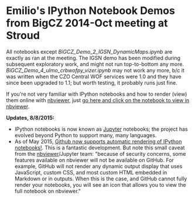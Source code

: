 Emilio's IPython Notebook Demos from BigCZ 2014-Oct meeting at Stroud
=====================================================
All notebooks except *BiGCZ_Demo_2_IGSN_DynamicMaps.ipynb* are exactly as ran at the meeting. The IGSN demo has been modified during subsequent exploratory work, and might not run top-to-bottom any more. *BiGCZ_Demo_4_ulmo_crbwofpy_vizer.ipynb* may not work any more, b/c it was written when the CZO Central WOF services were 1.0 and they have since been upgraded to 1.1; but worth testing, it probably runs just fine.

If you're not very familiar with IPython notebooks and how to render (view) them online with [nbviewer](http://nbviewer.ipython.org), just [go here and click on the notebook to view in nbviewer](http://nbviewer.ipython.org/github/BiG-CZ/BiG-CZ-Toolbox/tree/master/ipynotebooks/2014OctMeeting/). 

**Updates, 8/8/2015:**
- IPython notebooks is now known as [Jupyter](http://jupyter.org) notebooks; the project has evolved beyond Python to support many, many languages.
- As of May 2015, [Github now supports automatic rendering of IPython notebooks!](https://blog.jupyter.org/2015/05/07/rendering-notebooks-on-github/). This is a fantastic development. But note this small caveat from the [nbviewer](http://nbviewer.ipython.org)/Jupyter team: "because of security concerns, some features available on nbviewer will not be available on GitHub. For example, GitHub will not render any dynamic output display that uses JavaScript, custom CSS, and most custom HTML embedded in Markdown or in outputs. When this is the case, and GitHub cannot fully render your notebooks, you will see an icon that allows you to view the full notebook on nbviewer."
